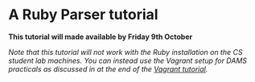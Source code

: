 # A Ruby Parser tutorial

**This tutorial will made available by Friday 9th October**

*Note that this tutorial will not work with the Ruby installation on the CS student lab machines. You can instead use the Vagrant setup for DAMS practicals as discussed in at the end of the [Vagrant tutorial](vagrant.md).*
